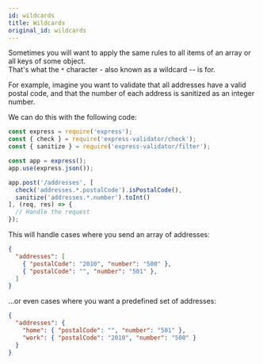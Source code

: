 ```yaml
---
id: wildcards
title: Wildcards
original_id: wildcards
---
```


Sometimes you will want to apply the same rules to all items of an array or all keys of some object.  
That's what the `*` character - also known as a wildcard -- is for.

For example, imagine you want to validate that all addresses have a valid postal code,
and that the number of each address is sanitized as an integer number.

We can do this with the following code:

```js
const express = require('express');
const { check } = require('express-validator/check');
const { sanitize } = require('express-validator/filter');

const app = express();
app.use(express.json());

app.post('/addresses', [
  check('addresses.*.postalCode').isPostalCode(),
  sanitize('addresses.*.number').toInt()
], (req, res) => {
  // Handle the request
});
```

This will handle cases where you send an array of addresses:
```json
{
  "addresses": [
    { "postalCode": "2010", "number": "500" },
    { "postalCode": "", "number": "501" },
  ]
}
```

...or even cases where you want a predefined set of addresses:
```json
{
  "addresses": {
    "home": { "postalCode": "", "number": "501" },
    "work": { "postalCode": "2010", "number": "500" }
  }
}
```